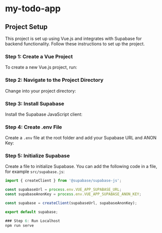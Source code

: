 # my-todo-app

## Project Setup

This project is set up using Vue.js and integrates with Supabase for backend functionality. Follow these instructions to set up the project.

### Step 1: Create a Vue Project
To create a new Vue.js project, run:

### Step 2: Navigate to the Project Directory
Change into your project directory:

### Step 3: Install Supabase
Install the Supabase JavaScript client:

### Step 4: Create .env File
Create a `.env` file at the root folder and add your Supabase URL and ANON Key:

### Step 5: Initialize Supabase
Create a file to initialize Supabase. You can add the following code in a file, for example `src/supabase.js`:
```javascript
import { createClient } from '@supabase/supabase-js';

const supabaseUrl = process.env.VUE_APP_SUPABASE_URL;
const supabaseAnonKey = process.env.VUE_APP_SUPABASE_ANON_KEY;

const supabase = createClient(supabaseUrl, supabaseAnonKey);

export default supabase;

### Step 6: Run Localhost
npm run serve